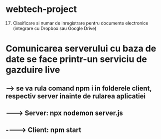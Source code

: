 # webtech-project
17.	Clasificare si numar de inregistrare pentru documente electronice (integrare cu Dropbox sau Google Drive)

# Comunicarea serverului cu baza de date se face printr-un serviciu de gazduire live
## --> se va rula comand npm i in folderele client, respectiv server inainte de rularea aplicatiei
## ---> Server: npx nodemon server.js
## ----> Client: npm start
